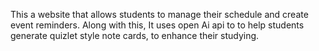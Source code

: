 This a website that allows students to manage their schedule and create event reminders. Along with this, It uses open Ai api to to help students generate quizlet style note cards, to enhance their studying.
